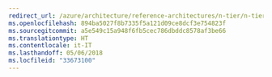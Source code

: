 ```yaml
---
redirect_url: /azure/architecture/reference-architectures/n-tier/n-tier-cassandra
ms.openlocfilehash: 894ba5027f8b7335f5a121d09ce8dcf3e754823f
ms.sourcegitcommit: a5e549c15a948f6fb5cec786dbddc8578af3be66
ms.translationtype: HT
ms.contentlocale: it-IT
ms.lasthandoff: 05/06/2018
ms.locfileid: "33673100"
---
```

